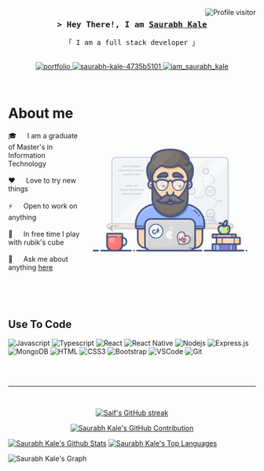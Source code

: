 <!-- Intro  -->
<a href="https://komarev.com/ghpvc/?username=saurabh4073">
  <img align="right" src="https://komarev.com/ghpvc/?username=saurabh4073&label=Visitors&color=0e75b6&style=flat" alt="Profile visitor" />
</a>

<h3 align="center">
        <samp>&gt; Hey There!, I am
                <b><a target="_blank" href="https://www.linkedin.com/in/saurabh-kale-4735b5101//">Saurabh Kale</a></b>
        </samp>
</h3>


<p align="center"> 
  <samp>
    「 I am a full stack developer 」
    <br>
    <br>
  </samp>
</p>

<p align="center">
 <a href="https://saurabh4073.github.io/portfolio/" target="blank">
  <img src="https://img.shields.io/badge/Website-DC143C?style=for-the-badge&logo=medium&logoColor=white" alt="portfolio" />
 </a>
 <a href="https://www.linkedin.com/in/saurabh-kale-4735b5101/" target="_blank">
  <img src="https://img.shields.io/badge/LinkedIn-0077B5?style=for-the-badge&logo=linkedin&logoColor=white" alt="saurabh-kale-4735b5101"/>
 </a>
 <a href="https://www.instagram.com/iam_saurabh_kale/" target="_blank">
  <img src="https://img.shields.io/badge/Instagram-fe4164?style=for-the-badge&logo=instagram&logoColor=white" alt="iam_saurabh_kale" />
 </a> 
</p>
<br />

<!-- About Section -->
 # About me
 
<p>
 <img align="right" width="350" src="/assets/programmer.gif" alt="Coding gif" />
  
 🎓 &emsp; I am a graduate of Master's in Information Technology <br/><br/>
 ❤️ &emsp; Love to try new things <br/><br/>
 ⚡ &emsp; Open to work on anything <br/><br/>
 🧩 &emsp; In free time I play with rubik's cube <br/><br/>
 💬 &emsp; Ask me about anything [here](https://github.com/saurabh4073/saurabh4073/issues)
 
</p>

<br/>
<br/>
<br/>

## Use To Code

![Javascript](https://img.shields.io/badge/Javascript-F0DB4F?style=for-the-badge&labelColor=black&logo=javascript&logoColor=F0DB4F)
![Typescript](https://img.shields.io/badge/Typescript-007acc?style=for-the-badge&labelColor=black&logo=typescript&logoColor=007acc)
![React](https://img.shields.io/badge/-React-61DBFB?style=for-the-badge&labelColor=black&logo=react&logoColor=61DBFB)
![React Native](https://img.shields.io/badge/React_Native-20232A?style=for-the-badge&logo=react&logoColor=61DAFB)
![Nodejs](https://img.shields.io/badge/Nodejs-3C873A?style=for-the-badge&labelColor=black&logo=node.js&logoColor=3C873A)
![Express.js](https://img.shields.io/badge/Express.js-000000?style=for-the-badge&logo=express&logoColor=white)
![MongoDB](https://img.shields.io/badge/MongoDB-4EA94B?style=for-the-badge&logo=mongodb&logoColor=white)
![HTML](https://img.shields.io/badge/HTML5-E34F26?style=for-the-badge&logo=html5&logoColor=white)
![CSS3](https://img.shields.io/badge/CSS3-1572B6?style=for-the-badge&logo=css3&logoColor=white)
![Bootstrap](https://img.shields.io/badge/Bootstrap-563D7C?style=for-the-badge&logo=bootstrap&logoColor=white)
![VSCode](https://img.shields.io/badge/Visual_Studio-0078d7?style=for-the-badge&logo=visual%20studio&logoColor=white)
![Git](https://img.shields.io/badge/Git-F05032?style=for-the-badge&logo=git&logoColor=white)

<br/>
<br/>
<hr/>
<br/>

<p align="center">
  <a href="https://github.com/saurabh4073">
    <img src="https://github-readme-streak-stats.herokuapp.com/?user=saurabh4073&theme=radical&border=7F3FBF&background=0D1117" alt="Saif's GitHub streak"/>
  </a>
</p>

<p align="center">
  <a href="https://github.com/saurabh4073">
    <img src="https://github-profile-summary-cards.vercel.app/api/cards/profile-details?username=saurabh4073&theme=radical" alt="Saurabh Kale's GitHub Contribution"/>
  </a>
</p>

<a> 
    <a href="https://github.com/saurabh4073"><img alt="Saurabh Kale's Github Stats" src="https://denvercoder1-github-readme-stats.vercel.app/api?username=saurabh4073&show_icons=true&count_private=true&theme=react&border_color=7F3FBF&bg_color=0D1117&title_color=F85D7F&icon_color=F8D866" height="192px" width="49.5%"/></a>
  <a href="https://github.com/saurabh4073"><img alt="Saurabh Kale's Top Languages" src="https://denvercoder1-github-readme-stats.vercel.app/api/top-langs/?username=saurabh4073&langs_count=8&layout=compact&theme=react&border_color=7F3FBF&bg_color=0D1117&title_color=F85D7F&icon_color=F8D866" height="192px" width="49.5%"/></a>
  <br/>
</a>


![Saurabh Kale's Graph](https://github-readme-activity-graph.vercel.app/graph?username=saurabh4073&custom_title=Saurabh%20Kale's%20GitHub%20Activity%20Graph&bg_color=0D1117&color=7F3FBF&line=7F3FBF&point=7F3FBF&area_color=FFFFFF&title_color=FFFFFF&area=true)
